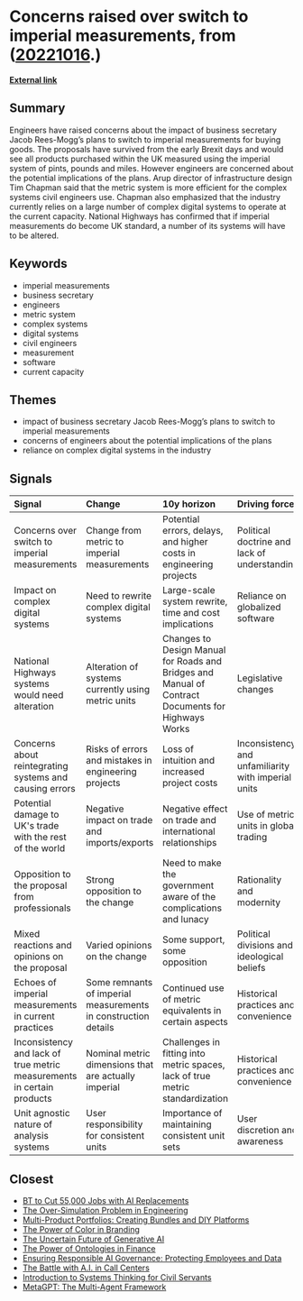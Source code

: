 # __Concerns raised over switch to imperial measurements__, from ([20221016](https://kghosh.substack.com/p/20221016).)

__[External link](https://www.newcivilengineer.com/latest/engineers-raise-concerns-over-proposed-switch-to-imperial-measurements-13-10-2022/)__



## Summary

Engineers have raised concerns about the impact of business secretary Jacob Rees-Mogg’s plans to switch to imperial measurements for buying goods. The proposals have survived from the early Brexit days and would see all products purchased within the UK measured using the imperial system of pints, pounds and miles. However engineers are concerned about the potential implications of the plans. Arup director of infrastructure design Tim Chapman said that the metric system is more efficient for the complex systems civil engineers use. Chapman also emphasized that the industry currently relies on a large number of complex digital systems to operate at the current capacity. National Highways has confirmed that if imperial measurements do become UK standard, a number of its systems will have to be altered.

## Keywords

* imperial measurements
* business secretary
* engineers
* metric system
* complex systems
* digital systems
* civil engineers
* measurement
* software
* current capacity

## Themes

* impact of business secretary Jacob Rees-Mogg’s plans to switch to imperial measurements
* concerns of engineers about the potential implications of the plans
* reliance on complex digital systems in the industry

## Signals

| Signal                                                                 | Change                                                         | 10y horizon                                                                                        | Driving force                                       |
|:-----------------------------------------------------------------------|:---------------------------------------------------------------|:---------------------------------------------------------------------------------------------------|:----------------------------------------------------|
| Concerns over switch to imperial measurements                          | Change from metric to imperial measurements                    | Potential errors, delays, and higher costs in engineering projects                                 | Political doctrine and lack of understanding        |
| Impact on complex digital systems                                      | Need to rewrite complex digital systems                        | Large-scale system rewrite, time and cost implications                                             | Reliance on globalized software                     |
| National Highways systems would need alteration                        | Alteration of systems currently using metric units             | Changes to Design Manual for Roads and Bridges and Manual of Contract Documents for Highways Works | Legislative changes                                 |
| Concerns about reintegrating systems and causing errors                | Risks of errors and mistakes in engineering projects           | Loss of intuition and increased project costs                                                      | Inconsistency and unfamiliarity with imperial units |
| Potential damage to UK's trade with the rest of the world              | Negative impact on trade and imports/exports                   | Negative effect on trade and international relationships                                           | Use of metric units in global trading               |
| Opposition to the proposal from professionals                          | Strong opposition to the change                                | Need to make the government aware of the complications and lunacy                                  | Rationality and modernity                           |
| Mixed reactions and opinions on the proposal                           | Varied opinions on the change                                  | Some support, some opposition                                                                      | Political divisions and ideological beliefs         |
| Echoes of imperial measurements in current practices                   | Some remnants of imperial measurements in construction details | Continued use of metric equivalents in certain aspects                                             | Historical practices and convenience                |
| Inconsistency and lack of true metric measurements in certain products | Nominal metric dimensions that are actually imperial           | Challenges in fitting into metric spaces, lack of true metric standardization                      | Historical practices and convenience                |
| Unit agnostic nature of analysis systems                               | User responsibility for consistent units                       | Importance of maintaining consistent unit sets                                                     | User discretion and awareness                       |

## Closest

* [BT to Cut 55,000 Jobs with AI Replacements](da0fa1a06318988fea10c8218d2e8c47)
* [The Over-Simulation Problem in Engineering](378adae519eda1077ca6e628e3f706df)
* [Multi-Product Portfolios: Creating Bundles and DIY Platforms](52ee02cc495e301f25e77472907bb8df)
* [The Power of Color in Branding](aed94a25a5eda4f0d45a976a94a8c223)
* [The Uncertain Future of Generative AI](f35afe43c2e3b465b8ed4b00023cb0ac)
* [The Power of Ontologies in Finance](2fabc8d492124376829f91c34f828437)
* [Ensuring Responsible AI Governance: Protecting Employees and Data](d4390e62256a0c3c19306c1ebc3ffb5b)
* [The Battle with A.I. in Call Centers](56beef7b04fba80fbf7a9b4625af80b1)
* [Introduction to Systems Thinking for Civil Servants](c745ba8f3cb00c2d7c46c819537fcb10)
* [MetaGPT: The Multi-Agent Framework](0cf9069c3a60ab8376522614af32de62)